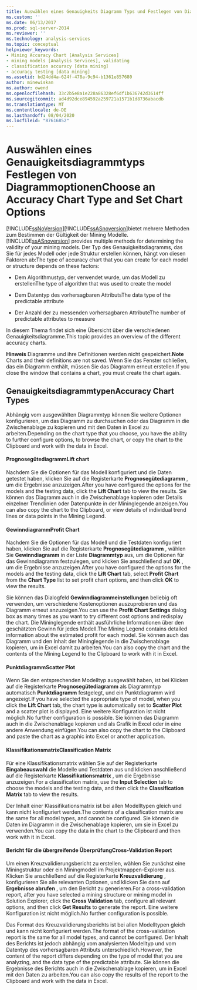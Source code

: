 ```yaml
---
title: Auswählen eines Genauigkeits Diagramm Typs und Festlegen von Diagramm Optionen | Microsoft-Dokumentation
ms.custom: ''
ms.date: 06/13/2017
ms.prod: sql-server-2014
ms.reviewer: ''
ms.technology: analysis-services
ms.topic: conceptual
helpviewer_keywords:
- Mining Accuracy Chart [Analysis Services]
- mining models [Analysis Services], validating
- classification accuracy [data mining]
- accuracy testing [data mining]
ms.assetid: bd24dd4a-624f-478a-9c94-b1361e857680
author: minewiskan
ms.author: owend
ms.openlocfilehash: 33c2b5e8a1e228a86328ef6df1b636742d3614ff
ms.sourcegitcommit: ad4d92dce894592a259721a1571b1d8736abacdb
ms.translationtype: MT
ms.contentlocale: de-DE
ms.lasthandoff: 08/04/2020
ms.locfileid: "87616852"
---
```

# <a name="choose-an-accuracy-chart-type-and-set-chart-options"></a><span data-ttu-id="eac8d-102">Auswählen eines Genauigkeitsdiagrammtyps Festlegen von Diagrammoptionen</span><span class="sxs-lookup"><span data-stu-id="eac8d-102">Choose an Accuracy Chart Type and Set Chart Options</span></span>
  [!INCLUDE[ssNoVersion](../../includes/ssnoversion-md.md)]<span data-ttu-id="eac8d-103">[!INCLUDE[ssASnoversion](../../includes/ssasnoversion-md.md)]bietet mehrere Methoden zum Bestimmen der Gültigkeit der Mining Modelle.</span><span class="sxs-lookup"><span data-stu-id="eac8d-103">[!INCLUDE[ssASnoversion](../../includes/ssasnoversion-md.md)] provides multiple methods for determining the validity of your mining models.</span></span> <span data-ttu-id="eac8d-104">Der Typ des Genauigkeitsdiagramms, das Sie für jedes Modell oder jede Struktur erstellen können, hängt von diesen Faktoren ab:</span><span class="sxs-lookup"><span data-stu-id="eac8d-104">The type of accuracy chart that you can create for each model or structure depends on these factors:</span></span>  
  
-   <span data-ttu-id="eac8d-105">Dem Algorithmustyp, der verwendet wurde, um das Modell zu erstellen</span><span class="sxs-lookup"><span data-stu-id="eac8d-105">The type of algorithm that was used to create the model</span></span>  
  
-   <span data-ttu-id="eac8d-106">Dem Datentyp des vorhersagbaren Attributs</span><span class="sxs-lookup"><span data-stu-id="eac8d-106">The data type of the predictable attribute</span></span>  
  
-   <span data-ttu-id="eac8d-107">Der Anzahl der zu messenden vorhersagbaren Attribute</span><span class="sxs-lookup"><span data-stu-id="eac8d-107">The number of predictable attributes to measure</span></span>  
  
 <span data-ttu-id="eac8d-108">In diesem Thema findet sich eine Übersicht über die verschiedenen Genauigkeitsdiagramme.</span><span class="sxs-lookup"><span data-stu-id="eac8d-108">This topic provides an overview of the different accuracy charts.</span></span>  
  
 <span data-ttu-id="eac8d-109">**Hinweis** Diagramme und ihre Definitionen werden nicht gespeichert.</span><span class="sxs-lookup"><span data-stu-id="eac8d-109">**Note** Charts and their definitions are not saved.</span></span> <span data-ttu-id="eac8d-110">Wenn Sie das Fenster schließen, das ein Diagramm enthält, müssen Sie das Diagramm erneut erstellen.</span><span class="sxs-lookup"><span data-stu-id="eac8d-110">If you close the window that contains a chart, you must create the chart again.</span></span>  
  
## <a name="accuracy-chart-types"></a><span data-ttu-id="eac8d-111">Genauigkeitsdiagrammtypen</span><span class="sxs-lookup"><span data-stu-id="eac8d-111">Accuracy Chart Types</span></span>  
 <span data-ttu-id="eac8d-112">Abhängig vom ausgewählten Diagrammtyp können Sie weitere Optionen konfigurieren, um das Diagramm zu durchsuchen oder das Diagramm in die Zwischenablage zu kopieren und mit den Daten in Excel zu arbeiten.</span><span class="sxs-lookup"><span data-stu-id="eac8d-112">Depending on the chart type that you choose, you have the ability to further configure options, to browse the chart, or copy the chart to the Clipboard and work with the data in Excel.</span></span>  
  
#### <a name="lift-chart"></a><span data-ttu-id="eac8d-113">Prognosegütediagramm</span><span class="sxs-lookup"><span data-stu-id="eac8d-113">Lift chart</span></span>  
 <span data-ttu-id="eac8d-114">Nachdem Sie die Optionen für das Modell konfiguriert und die Daten getestet haben, klicken Sie auf die Registerkarte **Prognosegütediagramm** , um die Ergebnisse anzuzeigen.</span><span class="sxs-lookup"><span data-stu-id="eac8d-114">After you have configured the options for the models and the testing data, click the **Lift Chart** tab to view the results.</span></span> <span data-ttu-id="eac8d-115">Sie können das Diagramm auch in die Zwischenablage kopieren oder Details einzelner Trendlinien oder Datenpunkte in der Mininglegende anzeigen.</span><span class="sxs-lookup"><span data-stu-id="eac8d-115">You can also copy the chart to the Clipboard, or view details of individual trend lines or data points in the Mining Legend.</span></span>  
  
#### <a name="profit-chart"></a><span data-ttu-id="eac8d-116">Gewinndiagramm</span><span class="sxs-lookup"><span data-stu-id="eac8d-116">Profit Chart</span></span>  
 <span data-ttu-id="eac8d-117">Nachdem Sie die Optionen für das Modell und die Testdaten konfiguriert haben, klicken Sie auf die Registerkarte **Prognosegütediagramm** , wählen Sie **Gewinndiagramm** in der Liste **Diagrammtyp** aus, um die Optionen für das Gewinndiagramm festzulegen, und klicken Sie anschließend auf **OK** , um die Ergebnisse anzuzeigen.</span><span class="sxs-lookup"><span data-stu-id="eac8d-117">After you have configured the options for the models and the testing data, click the **Lift Chart** tab, select **Profit Chart** from the **Chart Type** list to set profit chart options, and then click **OK** to view the results.</span></span>  
  
 <span data-ttu-id="eac8d-118">Sie können das Dialogfeld **Gewinndiagrammeinstellungen** beliebig oft verwenden, um verschiedene Kostenoptionen auszuprobieren und das Diagramm erneut anzuzeigen.</span><span class="sxs-lookup"><span data-stu-id="eac8d-118">You can use the **Profit Chart Settings** dialog box as many times as you want to try different cost options and redisplay the chart.</span></span> <span data-ttu-id="eac8d-119">Die Mininglegende enthält ausführliche Informationen über den geschätzten Gewinn für jedes Modell.</span><span class="sxs-lookup"><span data-stu-id="eac8d-119">The Mining Legend contains detailed information about the estimated profit for each model.</span></span> <span data-ttu-id="eac8d-120">Sie können auch das Diagramm und den Inhalt der Mininglegende in die Zwischenablage kopieren, um in Excel damit zu arbeiten.</span><span class="sxs-lookup"><span data-stu-id="eac8d-120">You can also copy the chart and the contents of the Mining Legend to the Clipboard to work with it in Excel.</span></span>  
  
#### <a name="scatter-plot"></a><span data-ttu-id="eac8d-121">Punktdiagramm</span><span class="sxs-lookup"><span data-stu-id="eac8d-121">Scatter Plot</span></span>  
 <span data-ttu-id="eac8d-122">Wenn Sie den entsprechenden Modelltyp ausgewählt haben, ist bei Klicken auf die Registerkarte **Prognosegütediagramm** als Diagrammtyp automatisch **Punktdiagramm** festgelegt, und ein Punktdiagramm wird angezeigt.</span><span class="sxs-lookup"><span data-stu-id="eac8d-122">If you have selected the appropriate type of model, when you click the **Lift Chart** tab, the chart type is automatically set to **Scatter Plot** and a scatter plot is displayed.</span></span> <span data-ttu-id="eac8d-123">Eine weitere Konfiguration ist nicht möglich.</span><span class="sxs-lookup"><span data-stu-id="eac8d-123">No further configuration is possible.</span></span> <span data-ttu-id="eac8d-124">Sie können das Diagramm auch in die Zwischenablage kopieren und als Grafik in Excel oder in eine andere Anwendung einfügen.</span><span class="sxs-lookup"><span data-stu-id="eac8d-124">You can also copy the chart to the Clipboard and paste the chart as a graphic into Excel or another application.</span></span>  
  
#### <a name="classification-matrix"></a><span data-ttu-id="eac8d-125">Klassifikationsmatrix</span><span class="sxs-lookup"><span data-stu-id="eac8d-125">Classification Matrix</span></span>  
 <span data-ttu-id="eac8d-126">Für eine Klassifikationsmatrix wählen Sie auf der Registerkarte **Eingabeauswahl** die Modelle und Testdaten aus und klicken anschließend auf die Registerkarte **Klassifikationsmatrix** , um die Ergebnisse anzuzeigen.</span><span class="sxs-lookup"><span data-stu-id="eac8d-126">For a classification matrix, use the **Input Selection** tab to choose the models and the testing data, and then click the **Classification Matrix** tab to view the results.</span></span>  
  
 <span data-ttu-id="eac8d-127">Der Inhalt einer Klassifikationsmatrix ist bei allen Modelltypen gleich und kann nicht konfiguriert werden.</span><span class="sxs-lookup"><span data-stu-id="eac8d-127">The contents of a classification matrix are the same for all model types, and cannot be configured.</span></span> <span data-ttu-id="eac8d-128">Sie können die Daten im Diagramm in die Zwischenablage kopieren, um sie in Excel zu verwenden.</span><span class="sxs-lookup"><span data-stu-id="eac8d-128">You can copy the data in the chart to the Clipboard and then work with it in Excel.</span></span>  
  
#### <a name="cross-validation-report"></a><span data-ttu-id="eac8d-129">Bericht für die übergreifende Überprüfung</span><span class="sxs-lookup"><span data-stu-id="eac8d-129">Cross-Validation Report</span></span>  
 <span data-ttu-id="eac8d-130">Um einen Kreuzvalidierungsbericht zu erstellen, wählen Sie zunächst eine Miningstruktur oder ein Miningmodell im Projektmappen-Explorer aus. Klicken Sie anschließend auf die Registerkarte **Kreuzvalidierung** , konfigurieren Sie alle relevanten Optionen, und klicken Sie dann auf **Ergebnisse abrufen** , um den Bericht zu generieren.</span><span class="sxs-lookup"><span data-stu-id="eac8d-130">For a cross-validation report, after you have selected a mining structure or mining model in Solution Explorer, click the **Cross Validation** tab, configure all relevant options, and then click **Get Results** to generate the report.</span></span> <span data-ttu-id="eac8d-131">Eine weitere Konfiguration ist nicht möglich.</span><span class="sxs-lookup"><span data-stu-id="eac8d-131">No further configuration is possible.</span></span>  
  
 <span data-ttu-id="eac8d-132">Das Format des Kreuzvalidierungsberichts ist bei allen Modelltypen gleich und kann nicht konfiguriert werden.</span><span class="sxs-lookup"><span data-stu-id="eac8d-132">The format of the cross-validation report is the same for all model types, and cannot be configured.</span></span> <span data-ttu-id="eac8d-133">Der Inhalt des Berichts ist jedoch abhängig vom analysierten Modelltyp und vom Datentyp des vorhersagbaren Attributs unterschiedlich.</span><span class="sxs-lookup"><span data-stu-id="eac8d-133">However, the content of the report differs depending on the type of model that you are analyzing, and the data type of the predictable attribute.</span></span> <span data-ttu-id="eac8d-134">Sie können die Ergebnisse des Berichts auch in die Zwischenablage kopieren, um in Excel mit den Daten zu arbeiten.</span><span class="sxs-lookup"><span data-stu-id="eac8d-134">You can also copy the results of the report to the Clipboard and work with the data in Excel.</span></span>  
  
  
